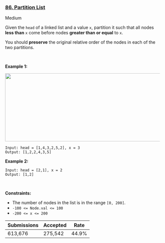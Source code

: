 ### [86. Partition List](https://leetcode.com/problems/partition-list/)

Medium

Given the `` head `` of a linked list and a value `` x ``, partition it such that all nodes __less than__ `` x `` come before nodes __greater than or equal__ to `` x ``.

You should __preserve__ the original relative order of the nodes in each of the two partitions.

 

__Example 1:__

<img alt="" src="https://assets.leetcode.com/uploads/2021/01/04/partition.jpg" style="width: 662px; height: 222px;"/>

```
Input: head = [1,4,3,2,5,2], x = 3
Output: [1,2,2,4,3,5]
```

__Example 2:__

```
Input: head = [2,1], x = 2
Output: [1,2]
```

 

__Constraints:__

*   The number of nodes in the list is in the range `` [0, 200] ``.
*   `` -100 <= Node.val <= 100 ``
*   `` -200 <= x <= 200 ``

| Submissions    | Accepted     | Rate   |
| -------------- | ------------ | ------ |
| 613,676 | 275,542 | 44.9% |